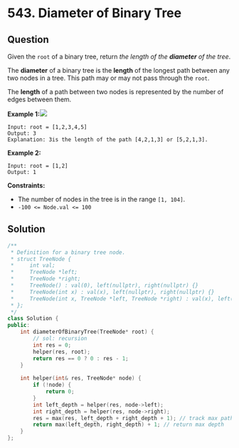 # 543. Diameter of Binary Tree

## Question

Given the `root` of a binary tree, return _the length of the **diameter** of the tree_.

The **diameter** of a binary tree is the **length** of the longest path between any two nodes in a tree. This path may or may not pass through the `root`.

The **length** of a path between two nodes is represented by the number of edges between them.

**Example 1:**![](https://assets.leetcode.com/uploads/2021/03/06/diamtree.jpg)

```text
Input: root = [1,2,3,4,5]
Output: 3
Explanation: 3is the length of the path [4,2,1,3] or [5,2,1,3].
```

**Example 2:**

```text
Input: root = [1,2]
Output: 1
```

**Constraints:**

* The number of nodes in the tree is in the range `[1, 104]`.
* `-100 <= Node.val <= 100`

## Solution

```cpp
/**
 * Definition for a binary tree node.
 * struct TreeNode {
 *     int val;
 *     TreeNode *left;
 *     TreeNode *right;
 *     TreeNode() : val(0), left(nullptr), right(nullptr) {}
 *     TreeNode(int x) : val(x), left(nullptr), right(nullptr) {}
 *     TreeNode(int x, TreeNode *left, TreeNode *right) : val(x), left(left), right(right) {}
 * };
 */
class Solution {
public:
    int diameterOfBinaryTree(TreeNode* root) {
        // sol: recursion
        int res = 0;
        helper(res, root);
        return res == 0 ? 0 : res - 1;
    }
    
    int helper(int& res, TreeNode* node) {
        if (!node) {
            return 0;
        }
        int left_depth = helper(res, node->left);
        int right_depth = helper(res, node->right);
        res = max(res, left_depth + right_depth + 1); // track max path
        return max(left_depth, right_depth) + 1; // return max depth
    }
};
```

